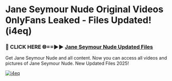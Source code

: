 # Jane Seymour Nude Original Videos 0nlyFans Leaked - Files Updated! (i4eq)

<h3>🔴 CLICK HERE 🌐==►► <a href="https://tinyurl.com/yrmya6cz" rel="nofollow">Jane Seymour Nude Updated Files</a></h3>

Get Jane Seymour Nude and all content. Now you can access all videos and pictures of Jane Seymour Nude. New Updated Files 2025!

[![i4eq](https://i.imgur.com/FMdXYCs.gif)](https://tinyurl.com/yrmya6cz)
